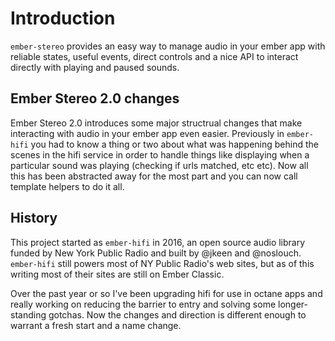 # Introduction
`ember-stereo` provides an easy way to manage audio in your ember app with reliable states, useful events, direct controls and a nice API to interact directly with playing and paused sounds.

## Ember Stereo 2.0 changes
Ember Stereo 2.0 introduces some major structrual changes that make interacting with audio in your ember app even easier. Previously in `ember-hifi` you had to know a thing or two about what was happening behind the scenes in the hifi service in order to handle things like displaying when a particular sound was playing (checking if urls matched, etc etc). Now all this has been abstracted away for the most part and you can now call template helpers to do it all. 

## History
This project started as `ember-hifi` in 2016, an open source audio library funded by New York Public Radio and built by @jkeen and @noslouch. `ember-hifi` still powers most of NY Public Radio's web sites, but as of this writing most of their sites are still on Ember Classic. 

Over the past year or so I've been upgrading hifi for use in octane apps and really working on reducing the barrier to entry and solving some longer-standing gotchas. Now the changes and direction is different enough to warrant a fresh start and a name change.



